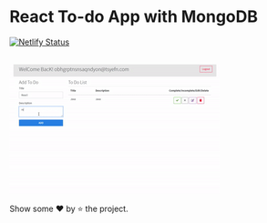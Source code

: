# React To-do App with MongoDB

[![Netlify Status](https://api.netlify.com/api/v1/badges/e74c5adb-b7fa-4f98-a339-6a339c369650/deploy-status)](https://app.netlify.com/sites/merntodo/deploys)

<br/>
<img src="assets/media/todo.gif" alt="gif" />
<br/>

Show some ❤️ by ⭐ the project.
